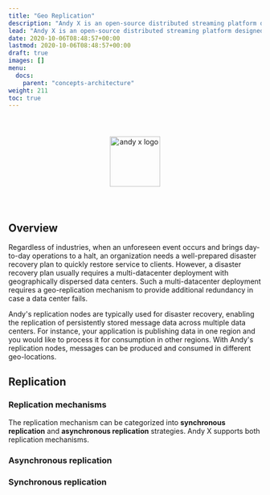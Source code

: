 ```yaml
---
title: "Geo Replication"
description: "Andy X is an open-source distributed streaming platform designed to deliver the best performance possible for high-performance data pipelines, streaming analytics, streaming between microservices and data integrations."
lead: "Andy X is an open-source distributed streaming platform designed to deliver the best performance possible for high-performance data pipelines, streaming analytics, streaming between microservices and data integrations."
date: 2020-10-06T08:48:57+00:00
lastmod: 2020-10-06T08:48:57+00:00
draft: true
images: []
menu:
  docs:
    parent: "concepts-architecture"
weight: 211
toc: true
---
```


<center><img src="~/../../../../../images/T1.png" style="height:100px; margin-top: 40px; margin-bottom: 40px" alt="andy x logo" align="middle"></center>

## Overview
Regardless of industries, when an unforeseen event occurs and brings day-to-day operations to a halt, an organization needs a well-prepared disaster recovery plan to quickly restore service to clients. However, a disaster recovery plan usually requires a multi-datacenter deployment with geographically dispersed data centers. Such a multi-datacenter deployment requires a geo-replication mechanism to provide additional redundancy in case a data center fails.

Andy's replication nodes are typically used for disaster recovery, enabling the replication of persistently stored message data across multiple data centers. For instance, your application is publishing data in one region and you would like to process it for consumption in other regions. With Andy's replication nodes, messages can be produced and consumed in different geo-locations.

## Replication

### Replication mechanisms

The replication mechanism can be categorized into **synchronous replication** and **asynchronous replication** strategies. Andy X supports both replication mechanisms.

### Asynchronous replication

### Synchronous replication

